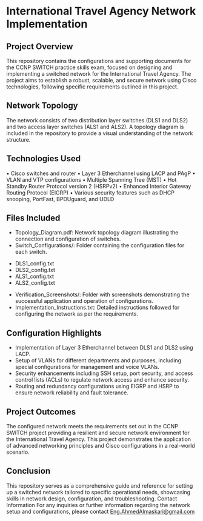 # International Travel Agency Network Implementation
## Project Overview
This repository contains the configurations and supporting documents for the CCNP SWITCH practice skills exam, focused on designing and implementing a switched network for the International Travel Agency. The project aims to establish a robust, scalable, and secure network using Cisco technologies, following specific requirements outlined in this project.
## Network Topology
The network consists of two distribution layer switches (DLS1 and DLS2) and two access layer switches (ALS1 and ALS2). A topology diagram is included in the repository to provide a visual understanding of the network structure.
## Technologies Used
•	Cisco switches and router
•	Layer 3 Etherchannel using LACP and PAgP
•	VLAN and VTP configurations
•	Multiple Spanning Tree (MST)
•	Hot Standby Router Protocol version 2 (HSRPv2)
•	Enhanced Interior Gateway Routing Protocol (EIGRP)
•	Various security features such as DHCP snooping, PortFast, BPDUguard, and UDLD
## Files Included
* Topology_Diagram.pdf: Network topology diagram illustrating the connection and configuration of switches.
* Switch_Configurations/: Folder containing the configuration files for each switch.
- DLS1_config.txt
- DLS2_config.txt
- ALS1_config.txt
- ALS2_config.txt
* Verification_Screenshots/: Folder with screenshots demonstrating the successful application and operation of configurations.
* Implementation_Instructions.txt: Detailed instructions followed for configuring the network as per the requirements.
## Configuration Highlights
* Implementation of Layer 3 Etherchannel between DLS1 and DLS2 using LACP.
* Setup of VLANs for different departments and purposes, including special configurations for management and voice VLANs.
* Security enhancements including SSH setup, port security, and access control lists (ACLs) to regulate network access and enhance security.
* Routing and redundancy configurations using EIGRP and HSRP to ensure network reliability and fault tolerance.
## Project Outcomes
The configured network meets the requirements set out in the CCNP SWITCH project providing a resilient and secure network environment for the International Travel Agency. This project demonstrates the application of advanced networking principles and Cisco configurations in a real-world scenario.
## Conclusion
This repository serves as a comprehensive guide and reference for setting up a switched network tailored to specific operational needs, showcasing skills in network design, configuration, and troubleshooting.
Contact Information
For any inquiries or further information regarding the network setup and configurations, please contact Eng.AhmedAlmaskari@gmail.com
